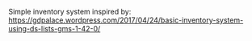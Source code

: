 Simple inventory system inspired by: https://gdpalace.wordpress.com/2017/04/24/basic-inventory-system-using-ds-lists-gms-1-42-0/
